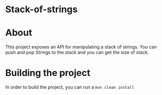 # Stack-of-strings

# About
This project exposes an API for manipulating a stack of strings.
You can push and pop Strings to the stack and you can get the size of stack.

# Building the project
In order to build the project, you can run a
`mvn clean install`
